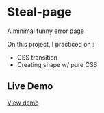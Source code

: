 # Steal-page
A minimal funny error page


On this project, I practiced on :

* CSS transition
* Creating shape w/ pure CSS



## Live Demo

[View demo]()


